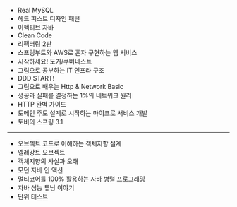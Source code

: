 - Real MySQL
- 헤드 퍼스트 디자인 패턴
- 이펙티브 자바
- Clean Code
- 리팩터링 2판
- 스프링부트와 AWS로 혼자 구현하는 웹 서비스
- 시작하세요! 도커/쿠버네스트
- 그림으로 공부하는 IT 인프라 구조
- DDD START!
- 그림으로 배우는 Http & Network Basic
- 성공과 실패를 결정하는 1%의 네트워크 원리
- HTTP 완벽 가이드
- 도메인 주도 설계로 시작하는 마이크로 서비스 개발
- 토비의 스프링 3.1

---
- 오브젝트 코드로 이해하는 객체지향 설계
- 엘레강트 오브젝트
- 객체지향의 사실과 오해
- 모던 자바 인 액션
- 멀티코어를 100% 활용하는 자바 병렬 프로그래밍
- 자바 성능 튜닝 이야기
- 단위 테스트